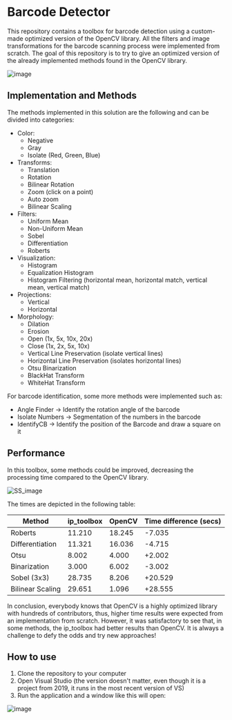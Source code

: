 # Barcode Detector

This repository contains a toolbox for barcode detection using a custom-made optimized version of the OpenCV library. All the filters and image transformations for the barcode scanning process were implemented from scratch. The goal of this repository is to try to give an optimized version of the already implemented methods found in the OpenCV library. 

![image](https://github.com/j-corvo/ip_toolbox/assets/52609366/1c66246f-e7e5-4d09-9ed8-b9131508c285)


## Implementation and Methods

The methods implemented in this solution are the following and can be divided into categories:
 
- Color:
    - Negative
    - Gray
    - Isolate (Red, Green, Blue)
- Transforms:
    - Translation
    - Rotation
    - Bilinear Rotation
    - Zoom (click on a point)
    - Auto zoom
    - Bilinear Scaling
- Filters:
    - Uniform Mean
    - Non-Uniform Mean
    - Sobel
    - Differentiation
    - Roberts
- Visualization:
    - Histogram
    - Equalization Histogram
    - Histogram Filtering (horizontal mean, horizontal match, vertical mean, vertical match)
- Projections:
    - Vertical
    - Horizontal
- Morphology:
    - Dilation
    - Erosion
    - Open (1x, 5x, 10x, 20x)
    - Close (1x, 2x, 5x, 10x)
    - Vertical Line Preservation (isolate vertical lines)
    - Horizontal Line Preservation (isolates horizontal lines)
    - Otsu Binarization
    - BlackHat Transform
    - WhiteHat Transform
      
For barcode identification, some more methods were implemented such as:
- Angle Finder -> Identify the rotation angle of the barcode
- Isolate Numbers -> Segmentation of the numbers in the barcode
- IdentifyCB -> Identify the position of the Barcode and draw a square on it

## Performance 

In this toolbox, some methods could be improved, decreasing the processing time compared to the OpenCV library.

![SS_image](https://github.com/j-corvo/ip_toolbox/assets/52609366/a9feb9c7-9449-4796-947c-ce8e6e1f5672)

The times are depicted in the following table:

| Method   | ip_toolbox | OpenCV | Time difference (secs) |
| --- | --- | --- | --- |
| Roberts | 11.210 | 18.245 | -7.035 |      
| Differentiation | 11.321 | 16.036 | -4.715 |
| Otsu | 8.002 | 4.000 | +2.002 |
| Binarization | 3.000 | 6.002 | -3.002 |
| Sobel (3x3) | 28.735 | 8.206 | +20.529 |
| Bilinear Scaling | 29.651 | 1.096| +28.555 |

In conclusion, everybody knows that OpenCV is a highly optimized library with hundreds of contributors, thus, higher time results were expected from an implementation from scratch. However, it was satisfactory to see that, in some methods, the ip_toolbox had better results than OpenCV. 
It is always a challenge to defy the odds and try new approaches!

## How to use

1) Clone the repository to your computer
2) Open Visual Studio (the version doesn't matter, even though it is a project from 2019, it runs in the most recent version of VS)
3) Run the application and a window like this will open:

![image](https://github.com/j-corvo/ip_toolbox/assets/52609366/5b5ca711-fa01-40de-950c-aa93bf15f04b)
